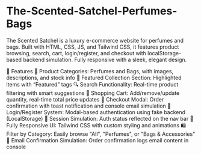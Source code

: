 # The-Scented-Satchel-Perfumes-Bags
The Scented Satchel is a luxury e-commerce website for perfumes and bags. Built with HTML, CSS, JS, and Tailwind CSS, it features product browsing, search, cart, login/register, and checkout with localStorage-based backend simulation. Fully responsive with a sleek, elegant design.
<!------------------------------------------------------------------------------------>
🚀 Features
🧴 Product Categories: Perfumes and Bags, with images, descriptions, and stock info
🌟 Featured Collection Section: Highlighted items with “Featured” tags
🔍 Search Functionality: Real-time product filtering with smart suggestions
🛒 Shopping Cart: Add/remove/update quantity, real-time total price updates
🧾 Checkout Modal: Order confirmation with toast notification and console email simulation
👤 Login/Register System: Modal-based authentication using fake backend (LocalStorage)
🔐 Session Simulation: Auth status reflected on the nav bar
📱 Fully Responsive UI: Tailwind CSS with custom styling and animations
🛍️ Filter by Category: Easily browse "All", "Perfumes", or "Bags & Accessories"
💌 Email Confirmation Simulation: Order confirmation logs email content in console
